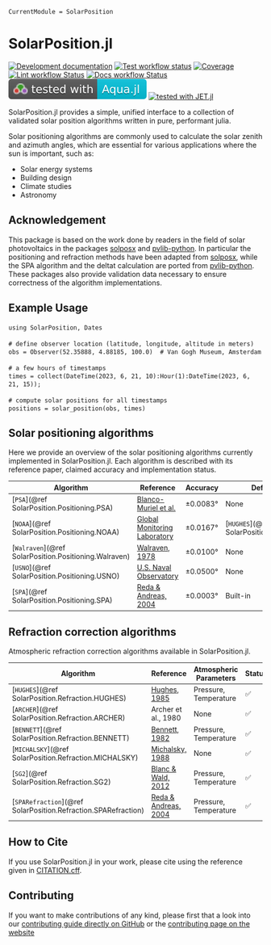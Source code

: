 ```@meta
CurrentModule = SolarPosition
```

# SolarPosition.jl

[![Development documentation](https://img.shields.io/badge/docs-dev-blue.svg)](https://JuliaSolarPV.github.io/SolarPosition.jl/dev)
[![Test workflow status](https://github.com/JuliaSolarPV/SolarPosition.jl/actions/workflows/Test.yml/badge.svg?branch=main)](https://github.com/JuliaSolarPV/SolarPosition.jl/actions/workflows/Test.yml?query=branch%3Amain)
[![Coverage](https://codecov.io/gh/JuliaSolarPV/SolarPosition.jl/branch/main/graph/badge.svg)](https://codecov.io/gh/JuliaSolarPV/SolarPosition.jl)
[![Lint workflow Status](https://github.com/JuliaSolarPV/SolarPosition.jl/actions/workflows/Lint.yml/badge.svg?branch=main)](https://github.com/JuliaSolarPV/SolarPosition.jl/actions/workflows/Lint.yml?query=branch%3Amain)
[![Docs workflow Status](https://github.com/JuliaSolarPV/SolarPosition.jl/actions/workflows/Docs.yml/badge.svg?branch=main)](https://github.com/JuliaSolarPV/SolarPosition.jl/actions/workflows/Docs.yml?query=branch%3Amain)
[![Aqua QA](https://raw.githubusercontent.com/JuliaTesting/Aqua.jl/master/badge.svg)](https://github.com/JuliaTesting/Aqua.jl)
[![tested with JET.jl](https://img.shields.io/badge/%F0%9F%9B%A9%EF%B8%8F_tested_with-JET.jl-233f9a)](https://github.com/aviatesk/JET.jl)

SolarPosition.jl provides a simple, unified interface to a collection of validated solar position
algorithms written in pure, performant julia.

Solar positioning algorithms are commonly used to calculate the solar zenith and
azimuth angles, which are essential for various applications where the sun is important, such as:

- Solar energy systems
- Building design
- Climate studies
- Astronomy

## Acknowledgement

This package is based on the work done by readers in the field of solar photovoltaics
in the packages [solposx](https://github.com/assessingsolar/solposx) and
[pvlib-python](https://github.com/pvlib/pvlib-python). In particular the positioning and
refraction methods have been adapted from [solposx](https://github.com/assessingsolar/solposx), while
the SPA algorithm and the deltat calculation are ported from [pvlib-python](https://github.com/pvlib/pvlib-python). These packages also provide validation data necessary to ensure
correctness of the algorithm implementations.

## Example Usage

```@example
using SolarPosition, Dates

# define observer location (latitude, longitude, altitude in meters)
obs = Observer(52.35888, 4.88185, 100.0)  # Van Gogh Museum, Amsterdam

# a few hours of timestamps
times = collect(DateTime(2023, 6, 21, 10):Hour(1):DateTime(2023, 6, 21, 15));

# compute solar positions for all timestamps
positions = solar_position(obs, times)
```

## Solar positioning algorithms

Here we provide an overview of the solar positioning algorithms currently implemented
in SolarPosition.jl. Each algorithm is described with its reference paper, claimed
accuracy and implementation status.

| Algorithm                                             | Reference                                                                                       | Accuracy | Default Refraction | Status |
| ----------------------------------------------------- | ----------------------------------------------------------------------------------------------- | -------- | ------------------ | ------ |
| [`PSA`](@ref SolarPosition.Positioning.PSA)           | [Blanco-Muriel et al.](https://www.sciencedirect.com/science/article/abs/pii/S0038092X00001560) | ±0.0083° | None               | ✅     |
| [`NOAA`](@ref SolarPosition.Positioning.NOAA)         | [Global Monitoring Laboratory](https://gml.noaa.gov/grad/solcalc/calcdetails.html)              | ±0.0167° | [`HUGHES`](@ref SolarPosition.Refraction.HUGHES) | ✅     |
| [`Walraven`](@ref SolarPosition.Positioning.Walraven) | [Walraven, 1978](https://doi.org/10.1016/0038-092X(78)90155-X)                                | ±0.0100° | None               | ✅     |
| [`USNO`](@ref SolarPosition.Positioning.USNO)         | [U.S. Naval Observatory](https://aa.usno.navy.mil/faq/sun_approx)                                | ±0.0500° | None               | ✅     |
| [`SPA`](@ref SolarPosition.Positioning.SPA)           | [Reda & Andreas, 2004](https://doi.org/10.1016/j.solener.2003.12.003)                           | ±0.0003° | Built-in           | ✅     |

## Refraction correction algorithms

Atmospheric refraction correction algorithms available in SolarPosition.jl.

| Algorithm                                              | Reference                                                                                        | Atmospheric Parameters | Status |
| ------------------------------------------------------ | ------------------------------------------------------------------------------------------------ | ---------------------- | ------ |
| [`HUGHES`](@ref SolarPosition.Refraction.HUGHES)       | [Hughes, 1985](https://pvpmc.sandia.gov/app/uploads/sites/243/2022/10/Engineering-Astronomy.pdf) | Pressure, Temperature  | ✅     |
| [`ARCHER`](@ref SolarPosition.Refraction.ARCHER)       | Archer et al., 1980                                                                              | None                   | ✅     |
| [`BENNETT`](@ref SolarPosition.Refraction.BENNETT)     | [Bennett, 1982](https://doi.org/10.1017/S0373463300022037)                                       | Pressure, Temperature  | ✅     |
| [`MICHALSKY`](@ref SolarPosition.Refraction.MICHALSKY) | [Michalsky, 1988](https://doi.org/10.1016/0038-092X(88)90045-X)                                | None                   | ✅     |
| [`SG2`](@ref SolarPosition.Refraction.SG2)             | [Blanc & Wald, 2012](https://doi.org/10.1016/j.solener.2012.07.018)                              | Pressure, Temperature  | ✅     |
| [`SPARefraction`](@ref SolarPosition.Refraction.SPARefraction)             | [Reda & Andreas, 2004](https://doi.org/10.1016/j.solener.2003.12.003)                            | Pressure, Temperature  | ✅     |

## How to Cite

If you use SolarPosition.jl in your work, please cite using the reference given in [CITATION.cff](https://github.com/JuliaSolarPV/SolarPosition.jl/blob/main/CITATION.cff).

## Contributing

If you want to make contributions of any kind, please first that a look into our [contributing guide directly on GitHub](https://github.com/JuliaSolarPV/SolarPosition.jl/blob/main/docs/src/contributing.md) or the [contributing page on the website](https://JuliaSolarPV.github.io/SolarPosition.jl/dev/contributing/)

